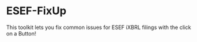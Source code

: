 # ESEF-FixUp
This toolkit lets you fix common issues for ESEF iXBRL filings with the click on a Button!
